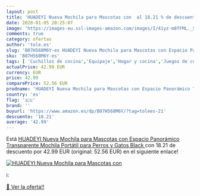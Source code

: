 ```yaml
---
layout: post
title: 'HUADEYI Nueva Mochila para Mascotas con  al 18.21 % de descuento'
date: 2020-01-05 20:25:07
image: 'https://images-eu.ssl-images-amazon.com/images/I/41yz-m8fFML._SL400_.jpg'
comments: true
category: ofertas
author: 'tole.es'
slug: 'B07H568M6Y-es HUADEYI Nueva Mochila para Mascotas con Espacio Panorámico...'
sku: 'B07H568M6Y-es'
tags: [ 'Cuchillos de cocina','Equipaje','Hogar y cocina','Juegos de cuchillos de cocina','Mochilas','Mochilas tipo casual','Utensilios de cocina','mochila', ]
actualPrice: 42.99 EUR
currency: EUR
price: 42.99
comparePrice: 52.56 EUR
prodname: 'HUADEYI Nueva Mochila para Mascotas con Espacio Panorámico Transparente Mochila Portátil para Perros y Gatos  Black '
country: 'es'
flag: '🇪🇸'
brand: ''
buyurl: 'https://www.amazon.es/dp/B07H568M6Y/?tag=tolees-21'
descuento: '18.21'
average: '42.99'
---
```


Está [HUADEYI Nueva Mochila para Mascotas con Espacio Panorámico Transparente Mochila Portátil para Perros y Gatos  Black ](https://www.amazon.es/dp/B07H568M6Y/?tag=tolees-21) con 18.21 de descuento por 42.99 EUR (original: 52.56 EUR) en el siguiente enlace!

[![HUADEYI Nueva Mochila para Mascotas con ](https://images-eu.ssl-images-amazon.com/images/I/41yz-m8fFML._SL400_.jpg)](https://www.amazon.es/dp/B07H568M6Y/?tag=tolees-21)

ℹ️:


[🛒 Ver la oferta!!](https://www.amazon.es/dp/B07H568M6Y/?tag=tolees-21)

